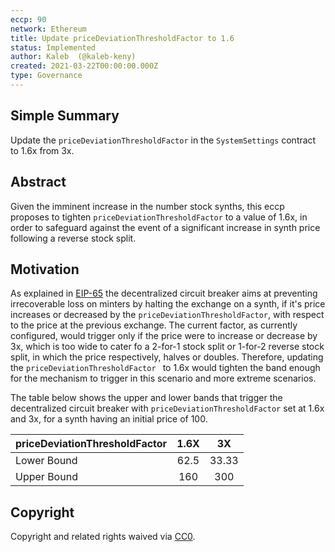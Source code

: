 ```yaml
---
eccp: 90
network: Ethereum
title: Update priceDeviationThresholdFactor to 1.6
status: Implemented
author: Kaleb  (@kaleb-keny)
created: 2021-03-22T00:00:00.000Z
type: Governance
---
```


<!--You can leave these HTML comments in your merged ECCP and delete the visible duplicate text guides, they will not appear and may be helpful to refer to if you edit it again. This is the suggested template for new ECCPs. Note that an ECCP number will be assigned by an editor. When opening a pull request to submit your ECCP, please use an abbreviated title in the filename, `eccp-draft_title_abbrev.md`. The title should be 44 characters or less.-->

## Simple Summary

<!--"If you can't explain it simply, you don't understand it well enough." Provide a simplified and layman-accessible explanation of the ECCP.-->

Update the `priceDeviationThresholdFactor` in the `SystemSettings` contract to 1.6x from 3x.

## Abstract

<!--A short (~200 word) description of the variable change proposed.-->

Given the imminent increase in the number stock synths, this eccp proposes to tighten `priceDeviationThresholdFactor` to a value of 1.6x, in order to safeguard against the event of a significant increase in synth price following a reverse stock split.

## Motivation

<!--The motivation is critical for ECCPs that want to update variables within Elysian. It should clearly explain why the existing variable is not incentive aligned. ECCP submissions without sufficient motivation may be rejected outright.-->

As explained in [EIP-65](https://eips.elysian.finance/eips/eip-65) the decentralized circuit breaker aims at preventing irrecoverable loss on minters by halting the exchange on a synth, if it's price increases or decreased by the `priceDeviationThresholdFactor`, with respect to the price at the previous exchange. The current factor, as currently configured, would trigger only if the price were to increase or decrease by 3x, which is too wide to cater fo a 2-for-1 stock split or 1-for-2 reverse stock split, in which the price respectively, halves or doubles. Therefore, updating the `priceDeviationThresholdFactor ` to 1.6x would tighten the band enough for the mechanism to trigger in this scenario and more extreme scenarios.

The table below shows the upper and lower bands that trigger the decentralized circuit breaker with `priceDeviationThresholdFactor` set at 1.6x and 3x, for a synth having an initial price of 100.

| priceDeviationThresholdFactor | 1.6X |  3X   |
| ----------------------------- | :--: | :---: |
| Lower Bound                   | 62.5 | 33.33 |
| Upper Bound                   | 160  |  300  |

## Copyright

Copyright and related rights waived via [CC0](https://creativecommons.org/publicdomain/zero/1.0/).
